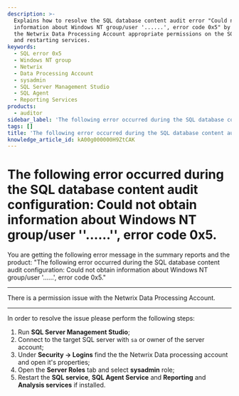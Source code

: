 ```yaml
---
description: >-
  Explains how to resolve the SQL database content audit error "Could not obtain
  information about Windows NT group/user '......', error code 0x5" by granting
  the Netwrix Data Processing Account appropriate permissions on the SQL Server
  and restarting services.
keywords:
  - SQL error 0x5
  - Windows NT group
  - Netwrix
  - Data Processing Account
  - sysadmin
  - SQL Server Management Studio
  - SQL Agent
  - Reporting Services
products:
  - auditor
sidebar_label: 'The following error occurred during the SQL database content audit configuration'
tags: []
title: 'The following error occurred during the SQL database content audit configuration: Could not obtain information about Windows NT group/user "......", error code 0x5.'
knowledge_article_id: kA00g000000H9ZtCAK
---
```


# The following error occurred during the SQL database content audit configuration: Could not obtain information about Windows NT group/user ''......'', error code 0x5.

You are getting the following error message in the summary reports and the product: "The following error occurred during the SQL database content audit configuration: Could not obtain information about Windows NT group/user '......', error code 0x5."

---

There is a permission issue with the Netwrix Data Processing Account.

---

In order to resolve the issue please perform the following steps:

1. Run **SQL Server Management Studio**;
2. Connect to the target SQL server with `sa` or owner of the server account;
3. Under **Security -> Logins** find the the Netwrix Data processing account and open it's properties;
4. Open the **Server Roles** tab and select **sysadmin** role;
5. Restart the **SQL service**, **SQL Agent Service** and **Reporting** and **Analysis services** if installed.
